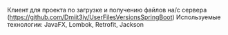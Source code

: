 Клиент для проекта по загрузке и получению файлов на/с сервера (https://github.com/Dmiit3iy/UserFilesVersionsSpringBoot)
Используемые технологии: JavaFX, Lombok, Retrofit, Jackson
